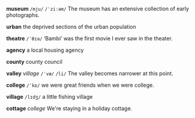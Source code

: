 **museum** 
`/mju/` `/ˈziːəm/`
The museum has an extensive collection of early photographs.

**urban** 
the deprived sections of the urban population

**theatre** 
`/ˈθɪə/`
‘Bambi’ was the first movie I ever saw in the theater.

**agency**
a local housing agency

**county**
county council

**valley** 
*village*
`/ˈvæ/` `/li/`
The valley becomes narrower at this point.

**college**
`/ˈkɒ/`
we were great friends when we were college.

**village** 
`/lɪdʒ/`
a little fishing village

**cottage**
*college*
We're staying in a holiday cottage.